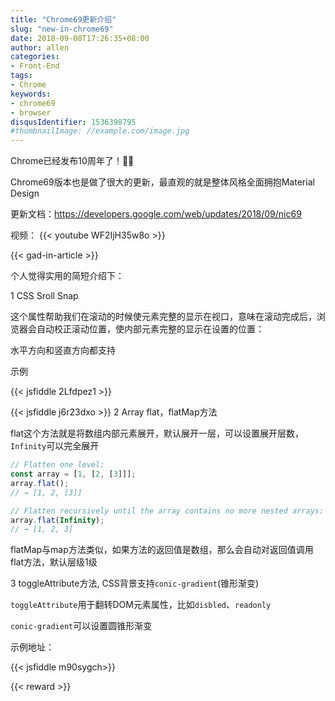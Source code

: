 ```yaml
---
title: "Chrome69更新介绍"
slug: "new-in-chrome69"
date: 2018-09-08T17:26:35+08:00
author: allen
categories:
- Front-End
tags:
- Chrome
keywords:
- chrome69
- browser
disqusIdentifier: 1536398795
#thumbnailImage: //example.com/image.jpg
---
```

Chrome已经发布10周年了！🎉🎉

Chrome69版本也是做了很大的更新，最直观的就是整体风格全面拥抱Material Design

更新文档：https://developers.google.com/web/updates/2018/09/nic69
<!--more-->
视频：
{{< youtube WF2IjH35w8o >}}

{{< gad-in-article >}}

个人觉得实用的简短介绍下：

1 CSS Sroll Snap

这个属性帮助我们在滚动的时候使元素完整的显示在视口，意味在滚动完成后，浏览器会自动校正滚动位置，使内部元素完整的显示在设置的位置：

水平方向和竖直方向都支持

示例

{{< jsfiddle 2Lfdpez1 >}}

{{< jsfiddle j6r23dxo >}}
2 Array flat，flatMap方法

flat这个方法就是将数组内部元素展开，默认展开一层，可以设置展开层数，`Infinity`可以完全展开

```js
// Flatten one level:
const array = [1, [2, [3]]];
array.flat();
// → [1, 2, [3]]

// Flatten recursively until the array contains no more nested arrays:
array.flat(Infinity);
// → [1, 2, 3]
```
flatMap与map方法类似，如果方法的返回值是数组，那么会自动对返回值调用flat方法，默认层级1级

3 toggleAttribute方法, CSS背景支持`conic-gradient`(锥形渐变)

`toggleAttribute`用于翻转DOM元素属性，比如`disbled`、`readonly`

`conic-gradient`可以设置圆锥形渐变

示例地址：

{{< jsfiddle m90sygch>}}

{{< reward >}}
